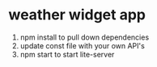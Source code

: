 # weather widget app
1. npm install to pull down dependencies
2. update const file with your own API's
3. npm start to start lite-server
